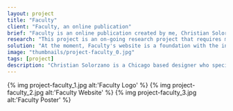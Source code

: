```yaml
---
layout: project
title: "Faculty"
client: "Faculty, an online publication"
brief: "Faculty is an online publication created by me, Christian Solorzano, immediately after graduating from DePaul University in June, 2016. Faculty is updated periodically and plans to grow in 2017. "
research: "This project is an on-going research project that requires me to constantly be looking for inspiration in books, people, designers, environments, places, etc. I find the most valuable research in everyday life and daily observations which I am constantly writing about in my sketchbook."
solution: "At the moment, Faculty's website is a foundation with the intent to grow and develop into a community of creators with a deep passion for humanity's well-being. The design research involved observing other online publications and creating a cohesive online platform that is flexible and has the ability to house a vast amount of content in a efficient and user friendly way."
image: "thumbnails/project-faculty_0.jpg"
tags: [project]
description: "Christian Solorzano is a Chicago based designer who specializes in creating identities, design systems, interfaces, and thoughtful ideas for diverse audiences."
---
```


{% img project-faculty_1.jpg alt:'Faculty Logo' %}
{% img project-faculty_2.jpg alt:'Faculty Website' %}
{% img project-faculty_3.jpg alt:'Faculty Poster' %}


